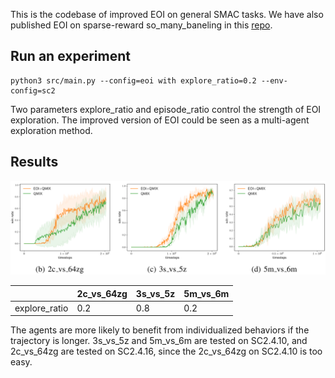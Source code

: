 This is the codebase of improved EOI on general SMAC tasks. We have also published EOI on sparse-reward so_many_baneling in this [repo](https://github.com/jiechuanjiang/EOI_on_SMAC).

## Run an experiment
```
python3 src/main.py --config=eoi with explore_ratio=0.2 --env-config=sc2
```

Two parameters explore_ratio and episode_ratio control the strength of EOI exploration. The improved version of EOI could be seen as a multi-agent exploration method.

## Results

<img src="results1.png" alt="EOI" width="800">

|               | 2c_vs_64zg | 3s_vs_5z | 5m_vs_6m |
| ------------- | ---------- | -------- | -------- |
| explore_ratio | 0.2        | 0.8      | 0.2      |

The agents are more likely to benefit from individualized behaviors if the trajectory is longer.
3s_vs_5z and 5m_vs_6m are tested on SC2.4.10, and 2c_vs_64zg are tested on SC2.4.16, since the 2c_vs_64zg on SC2.4.10 is too easy.
